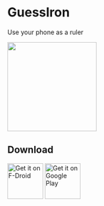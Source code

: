 # GuessIron

Use your phone as a ruler

<img src="https://github.com/mobeil1/GuessIron/blob/main/fastlane/metadata/android/en-US/images/phoneScreenshots/2.png" width="200" >

## Download

[<img src="https://fdroid.gitlab.io/artwork/badge/get-it-on.png" alt="Get it on F-Droid" height="80">](https://f-droid.org/app/de.indie42.guessiron)
[<img alt='Get it on Google Play' src='https://play.google.com/intl/en_us/badges/static/images/badges/en_badge_web_generic.png' height="80"/>](https://play.google.com/store/apps/details?id=de.indie42.guessiron)
